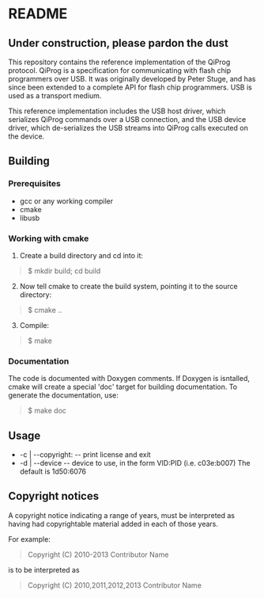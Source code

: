 README
======

Under construction, please pardon the dust
------------------------------------------

This repository contains the reference implementation of the QiProg protocol.
QiProg is a specification for communicating with flash chip programmers over
USB. It was originally developed by Peter Stuge, and has since been extended to
a complete API for flash chip programmers. USB is used as a transport medium.

This reference implementation includes the USB host driver, which serializes
QiProg commands over a USB connection, and the USB device driver, which
de-serializes the USB streams into QiProg calls executed on the device.


Building
--------

### Prerequisites ###
* gcc or any working compiler
* cmake
* libusb

### Working with cmake ###

1. Create a build directory and cd into it:
> $ mkdir build; cd build

2. Now tell cmake to create the build system, pointing it to the source
    directory:
> $ cmake ..

3. Compile:
> $ make

### Documentation ###

The code is documented with Doxygen comments. If Doxygen is isntalled, cmake
will create a special 'doc' target for building documentation. To generate
the documentation, use:

> $ make doc



Usage
-----

* -c | --copyright: -- print license and exit
* -d | --device -- device to use, in the form VID:PID (i.e. c03e:b007)
    The default is 1d50:6076



Copyright notices
-----------------

A copyright notice indicating a range of years, must be interpreted as having
had copyrightable material added in each of those years.

For example:

> Copyright (C) 2010-2013 Contributor Name

is to be interpreted as

> Copyright (C) 2010,2011,2012,2013 Contributor Name
